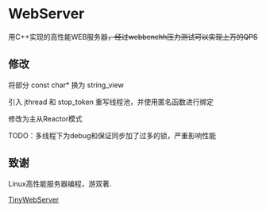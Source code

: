 # WebServer
用C++实现的高性能WEB服务器~~，经过webbenchh压力测试可以实现上万的QPS~~

## 修改
将部分 const char* 换为 string_view

引入 jthread 和 stop_token 重写线程池，并使用匿名函数进行绑定

修改为主从Reactor模式

TODO：多线程下为debug和保证同步加了过多的锁，严重影响性能

## 致谢
Linux高性能服务器编程，游双著.

[TinyWebServer](https://github.com/qinguoyi/TinyWebServer)
